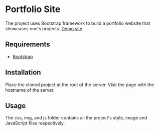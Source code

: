 # Portfolio Site
The project uses Bootstrap framework to build a portfolio website that showcases one's projects. [Demo site](https://portfolio-site-demo.herokuapp.com/)

## Requirements
- [Bootstrap](https://getbootstrap.com/)

## Installation
Place the cloned project at the root of the server. Visit the page with the hostname of the server.

## Usage
The css, img, and js folder contains all the project's style, image and JavaScript files respectively.